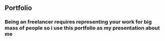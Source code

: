## Portfolio

### Being an freelancer requires representing your work for big mass of people so i use this portfolio as my presentation about me
